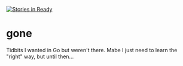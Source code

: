 [![Stories in Ready](https://badge.waffle.io/proidiot/gone.png?label=ready&title=Ready)](https://waffle.io/proidiot/gone)
# gone
Tidbits I wanted in Go but weren't there. Mabe I just need to learn the "right" way, but until then...
